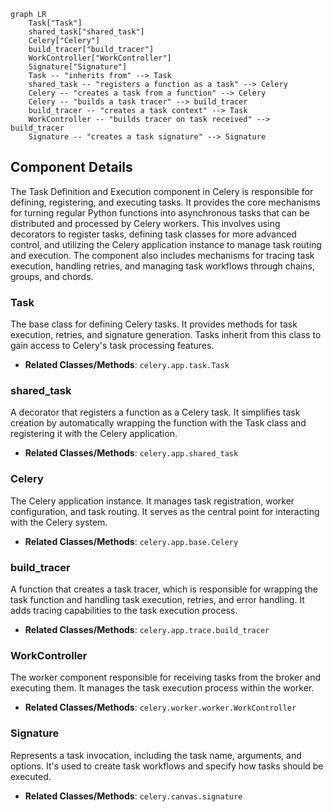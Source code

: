 ```mermaid
graph LR
    Task["Task"]
    shared_task["shared_task"]
    Celery["Celery"]
    build_tracer["build_tracer"]
    WorkController["WorkController"]
    Signature["Signature"]
    Task -- "inherits from" --> Task
    shared_task -- "registers a function as a task" --> Celery
    Celery -- "creates a task from a function" --> Celery
    Celery -- "builds a task tracer" --> build_tracer
    build_tracer -- "creates a task context" --> Task
    WorkController -- "builds tracer on task received" --> build_tracer
    Signature -- "creates a task signature" --> Signature
```

## Component Details

The Task Definition and Execution component in Celery is responsible for defining, registering, and executing tasks. It provides the core mechanisms for turning regular Python functions into asynchronous tasks that can be distributed and processed by Celery workers. This involves using decorators to register tasks, defining task classes for more advanced control, and utilizing the Celery application instance to manage task routing and execution. The component also includes mechanisms for tracing task execution, handling retries, and managing task workflows through chains, groups, and chords.

### Task
The base class for defining Celery tasks. It provides methods for task execution, retries, and signature generation. Tasks inherit from this class to gain access to Celery's task processing features.
- **Related Classes/Methods**: `celery.app.task.Task`

### shared_task
A decorator that registers a function as a Celery task. It simplifies task creation by automatically wrapping the function with the Task class and registering it with the Celery application.
- **Related Classes/Methods**: `celery.app.shared_task`

### Celery
The Celery application instance. It manages task registration, worker configuration, and task routing. It serves as the central point for interacting with the Celery system.
- **Related Classes/Methods**: `celery.app.base.Celery`

### build_tracer
A function that creates a task tracer, which is responsible for wrapping the task function and handling task execution, retries, and error handling. It adds tracing capabilities to the task execution process.
- **Related Classes/Methods**: `celery.app.trace.build_tracer`

### WorkController
The worker component responsible for receiving tasks from the broker and executing them. It manages the task execution process within the worker.
- **Related Classes/Methods**: `celery.worker.worker.WorkController`

### Signature
Represents a task invocation, including the task name, arguments, and options. It's used to create task workflows and specify how tasks should be executed.
- **Related Classes/Methods**: `celery.canvas.signature`
